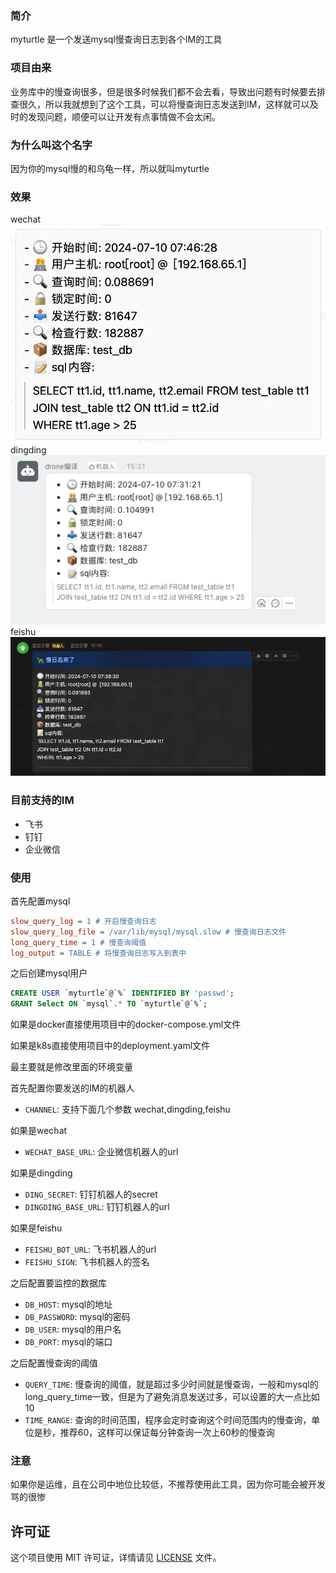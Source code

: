 ### 简介

myturtle 是一个发送mysql慢查询日志到各个IM的工具

### 项目由来

业务库中的慢查询很多，但是很多时候我们都不会去看，导致出问题有时候要去排查很久，所以我就想到了这个工具，可以将慢查询日志发送到IM，这样就可以及时的发现问题，顺便可以让开发有点事情做不会太闲。

### 为什么叫这个名字

因为你的mysql慢的和乌龟一样，所以就叫myturtle

### 效果
wechat 
![wechat](./img/wechat.webp)
dingding
![dingding](./img/dingding.webp)
feishu
![feishu](./img/feishu.webp)

### 目前支持的IM

- 飞书
- 钉钉
- 企业微信

### 使用

首先配置mysql

```ini
slow_query_log = 1 # 开启慢查询日志
slow_query_log_file = /var/lib/mysql/mysql.slow # 慢查询日志文件
long_query_time = 1 # 慢查询阈值
log_output = TABLE # 将慢查询日志写入到表中
```

之后创建mysql用户

```sql
CREATE USER `myturtle`@`%` IDENTIFIED BY 'passwd';
GRANT Select ON `mysql`.* TO `myturtle`@`%`;
```

如果是docker直接使用项目中的docker-compose.yml文件

如果是k8s直接使用项目中的deployment.yaml文件

最主要就是修改里面的环境变量

首先配置你要发送的IM的机器人

- `CHANNEL`: 支持下面几个参数 wechat,dingding,feishu

如果是wechat

- `WECHAT_BASE_URL`: 企业微信机器人的url

如果是dingding

- `DING_SECRET`: 钉钉机器人的secret
- `DINGDING_BASE_URL`: 钉钉机器人的url

如果是feishu

- `FEISHU_BOT_URL`: 飞书机器人的url
- `FEISHU_SIGN`: 飞书机器人的签名

之后配置要监控的数据库

- `DB_HOST`: mysql的地址
- `DB_PASSWORD`: mysql的密码
- `DB_USER`: mysql的用户名
- `DB_PORT`: mysql的端口

之后配置慢查询的阈值

- `QUERY_TIME`: 慢查询的阈值，就是超过多少时间就是慢查询，一般和mysql的long_query_time一致，但是为了避免消息发送过多，可以设置的大一点比如10
- `TIME_RANGE`: 查询的时间范围，程序会定时查询这个时间范围内的慢查询，单位是秒，推荐60，这样可以保证每分钟查询一次上60秒的慢查询

### 注意

如果你是运维，且在公司中地位比较低，不推荐使用此工具，因为你可能会被开发骂的很惨

## 许可证

这个项目使用 MIT 许可证，详情请见 [LICENSE](LICENSE) 文件。